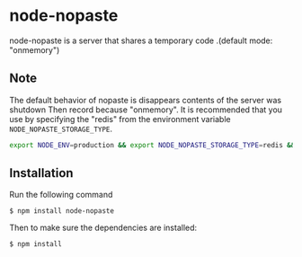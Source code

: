 node-nopaste
==============

node-nopaste is a server that shares a temporary code .(default mode: "onmemory")

Note
----

The default behavior of nopaste is disappears contents of the server was shutdown Then record because "onmemory".
It is recommended that you use by specifying the "redis" from the environment variable `NODE_NOPASTE_STORAGE_TYPE`.

```bash
export NODE_ENV=production && export NODE_NOPASTE_STORAGE_TYPE=redis && npm run start
```

## Installation

Run the following command

    $ npm install node-nopaste

Then to make sure the dependencies are installed:

    $ npm install

